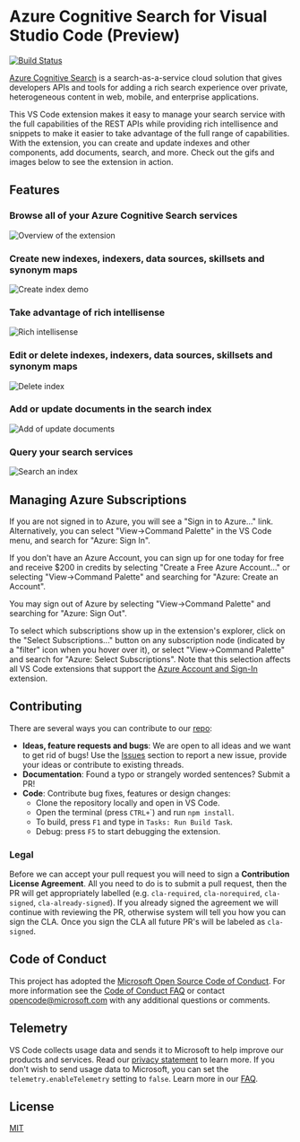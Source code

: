 # Azure Cognitive Search for Visual Studio Code (Preview)

[![Build Status](https://delegenz.visualstudio.com/vs-code-pipelines/_apis/build/status/dereklegenzoff.vscode-azuresearch?branchName=master)](https://delegenz.visualstudio.com/vs-code-pipelines/_build/latest?definitionId=5&branchName=master)

[Azure Cognitive Search](https://docs.microsoft.com/en-us/azure/search/search-what-is-azure-search) is a search-as-a-service cloud solution that gives developers APIs and tools for adding a rich search experience over private, heterogeneous content in web, mobile, and enterprise applications.

This VS Code extension makes it easy to manage your search service with the full capabilities of the REST APIs while providing rich intellisence and snippets to make it easier to take advantage of the full range of capabilities. With the extension, you can create and update indexes and other components, add documents, search, and more. Check out the gifs and images below to see the extension in action.

## Features

### Browse all of your Azure Cognitive Search services

![Overview of the extension](resources/overview.png)

### Create new indexes, indexers, data sources, skillsets and synonym maps

![Create index demo](resources/create-index.gif)

### Take advantage of rich intellisense

![Rich intellisense](resources/intellisense.gif)

### Edit or delete indexes, indexers, data sources, skillsets and synonym maps

![Delete index](resources/delete-index.gif)

### Add or update documents in the search index

![Add of update documents](resources/add-document.gif)

### Query your search services

![Search an index](resources/search.gif)

## Managing Azure Subscriptions

If you are not signed in to Azure, you will see a "Sign in to Azure..." link. Alternatively, you can select "View->Command Palette" in the VS Code menu, and search for "Azure: Sign In".

If you don't have an Azure Account, you can sign up for one today for free and receive $200 in credits by selecting "Create a Free Azure Account..." or selecting "View->Command Palette" and searching for "Azure: Create an Account".

You may sign out of Azure by selecting "View->Command Palette" and searching for "Azure: Sign Out".

To select which subscriptions show up in the extension's explorer, click on the "Select Subscriptions..." button on any subscription node (indicated by a "filter" icon when you hover over it), or select "View->Command Palette" and search for "Azure: Select Subscriptions". Note that this selection affects all VS Code extensions that support the [Azure Account and Sign-In](https://github.com/Microsoft/vscode-azure-account) extension.

## Contributing

There are several ways you can contribute to our [repo](https://github.com/dereklegenzoff/vscode-azuresearch):

* **Ideas, feature requests and bugs**: We are open to all ideas and we want to get rid of bugs! Use the [Issues](https://github.com/Microsoft/vscode-azurestorage/issues) section to report a new issue, provide your ideas or contribute to existing threads.
* **Documentation**: Found a typo or strangely worded sentences? Submit a PR!
* **Code**: Contribute bug fixes, features or design changes:
  * Clone the repository locally and open in VS Code.
  * Open the terminal (press `CTRL+`\`) and run `npm install`.
  * To build, press `F1` and type in `Tasks: Run Build Task`.
  * Debug: press `F5` to start debugging the extension.

### Legal

Before we can accept your pull request you will need to sign a **Contribution License Agreement**. All you need to do is to submit a pull request, then the PR will get appropriately labelled (e.g. `cla-required`, `cla-norequired`, `cla-signed`, `cla-already-signed`). If you already signed the agreement we will continue with reviewing the PR, otherwise system will tell you how you can sign the CLA. Once you sign the CLA all future PR's will be labeled as `cla-signed`.

## Code of Conduct

This project has adopted the [Microsoft Open Source Code of Conduct](https://opensource.microsoft.com/codeofconduct/). For more information see the [Code of Conduct FAQ](https://opensource.microsoft.com/codeofconduct/faq/) or contact [opencode@microsoft.com](mailto:opencode@microsoft.com) with any additional questions or comments.

## Telemetry

VS Code collects usage data and sends it to Microsoft to help improve our products and services. Read our [privacy statement](https://go.microsoft.com/fwlink/?LinkID=528096&clcid=0x409) to learn more. If you don't wish to send usage data to Microsoft, you can set the `telemetry.enableTelemetry` setting to `false`. Learn more in our [FAQ](https://code.visualstudio.com/docs/supporting/faq#_how-to-disable-telemetry-reporting).

## License

[MIT](LICENSE.md)
